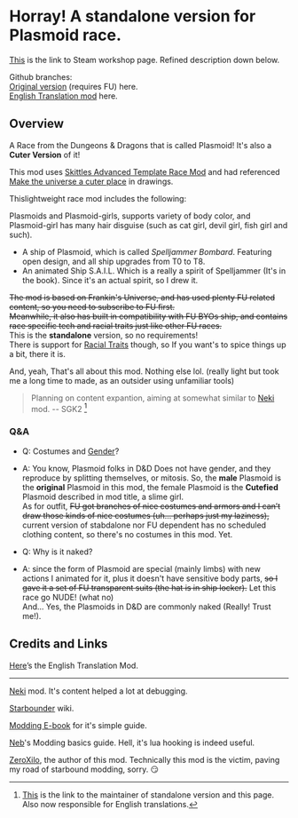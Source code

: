 # Horray! A standalone version for Plasmoid race.

[This](https://steamcommunity.com/sharedfiles/filedetails/?id=3127674279 "Plasmoid Workshop item") is the link to Steam workshop page. Refined description down below.

Github branches: <br>
[Original version](https://github.com/zeroxilo/STB_Plasmoid/tree/Original) (requires FU) here.<br>
[English Translation mod](https://github.com/zeroxilo/STB_Plasmoid/tree/EN-Translation) here.

## Overview

A Race from the Dungeons & Dragons that is called Plasmoid! It's also a **Cuter Version** of it!

This mod uses [Skittles Advanced Template Race Mod](https://steamcommunity.com/sharedfiles/filedetails/?id=1206462931) and had referenced [Make the universe a cuter place](https://steamcommunity.com/sharedfiles/filedetails/?id=761242493) in drawings.

Thislightweight race mod includes the following:

Plasmoids and Plasmoid-girls, supports variety of body color, and Plasmoid-girl has many hair disguise (such as cat girl, devil girl, fish girl and such).

- A ship of Plasmoid, which is called *Spelljammer Bombard*. Featuring open
   design, and all ship upgrades from T0 to T8.
- An animated Ship S.A.I.L. Which is a really a spirit of Spelljammer (It's in the book). Since it's an actual spirit, so I drew it.

~~The mod is based on Frankin's Universe, and has used plenty FU related content, so you need to subscribe to FU first.~~<br>
~~Meanwhile, it also has built in compatibility with FU BYOs ship, and contains race specific tech and racial traits just like other FU races.~~<br>
This is the **standalone** version, so no requirements!<br>
There is support for [Racial Traits](https://steamcommunity.com/sharedfiles/filedetails/?id=2622273194) though, so If you want's to spice things up a bit, there it is.

And, yeah, That's all about this mod. Nothing else lol. (really light but took me a long time to made, as an outsider using unfamiliar tools)<br>
> Planning on content expantion, aiming at somewhat similar to [Neki](https://steamcommunity.com/sharedfiles/filedetails/?id=2611501999&searchtext=neki) mod. -- SGK2 [^1]

[No you DON'T. You only took 2 days, that is NOT a lot, comparing to those gigantic projects... Not that I have ever done any! :D]: #

### Q&A

- Q: Costumes and <ins>Gender</ins>?<br>
- A: You know, Plasmoid folks in D&D Does not have gender, and they reproduce by splitting themselves, or mitosis. So, the **male** Plasmoid is the **original** Plasmoid in this mod, the female Plasmoid is the **Cutefied** Plasmoid described in mod title, a slime girl.<br>
As for outfit, ~~FU got branches of nice costumes and armors and I can’t draw those kinds of nice costumes (uh... perhaps just my laziness),~~ current version of stabdalone nor FU dependent has no scheduled clothing content, so there's no costumes in this mod. Yet.

- Q: Why is it naked?<br>
- A: since the form of Plasmoid are special (mainly limbs) with new actions I animated for it, plus it doesn't have sensitive body parts, ~~so I gave it a set of FU transparent suits (the hat is in ship locker).~~ Let this race go NUDE! (what no)<br>
And... Yes, the Plasmoids in D&D are commonly naked (Really! Trust me!).

## Credits and Links

[Here](https://steamcommunity.com/sharedfiles/filedetails/?id=3128247342)’s the English Translation Mod.

---

[Neki](https://steamcommunity.com/sharedfiles/filedetails/?id=2611501999&searchtext=neki) mod. It's content helped a lot at debugging.

[Starbounder](https://starbounder.org/Starbound_Wiki) wiki.

[Modding E-book](https://community.playstarbound.com/resources/unofficial-modding-ebook-2-0.2930/) for it's simple guide.

[Neb](https://steamcommunity.com/sharedfiles/filedetails/?id=2574693146)'s Modding basics guide. Hell, it's lua hooking is indeed useful.

[ZeroXilo](https://steamcommunity.com/id/zero_xilo/), the author of this mod. Technically this mod is the victim, paving my road of starbound modding, sorry. :smirk:

[^1]: [This](https://steamcommunity.com/id/SGK2401/) is the link to the maintainer of standalone version and this page. Also now responsible for English translations.